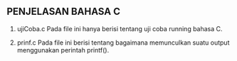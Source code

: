 ## PENJELASAN BAHASA C ##

1. ujiCoba.c
Pada file ini hanya berisi tentang uji coba running bahasa C.

2. prinf.c
Pada file ini berisi tentang bagaimana memunculkan suatu output menggunakan perintah printf().
